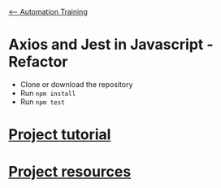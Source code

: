 [<-- Automation Training](../Readme.md)

# Axios and Jest in Javascript - Refactor

- Clone or download the repository
- Run `npm install`
- Run `npm test`

# [Project tutorial](tuto.md)

# [Project resources](resources.md)
